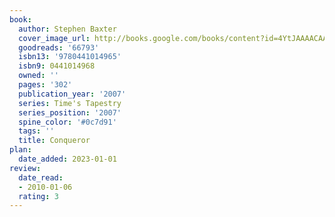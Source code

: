 ```yaml
---
book:
  author: Stephen Baxter
  cover_image_url: http://books.google.com/books/content?id=4YtJAAAACAAJ&printsec=frontcover&img=1&zoom=1&source=gbs_api
  goodreads: '66793'
  isbn13: '9780441014965'
  isbn9: 0441014968
  owned: ''
  pages: '302'
  publication_year: '2007'
  series: Time's Tapestry
  series_position: '2007'
  spine_color: '#0c7d91'
  tags: ''
  title: Conqueror
plan:
  date_added: 2023-01-01
review:
  date_read:
  - 2010-01-06
  rating: 3
---
```

